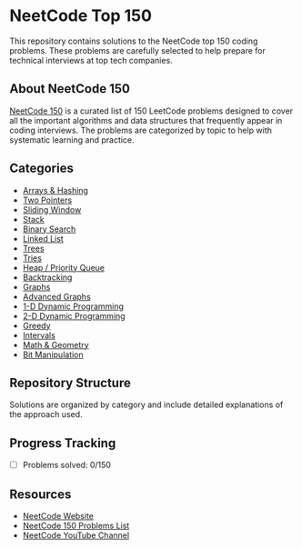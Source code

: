# NeetCode Top 150

This repository contains solutions to the NeetCode top 150 coding problems. These problems are carefully selected to help prepare for technical interviews at top tech companies.

## About NeetCode 150

[NeetCode 150](https://neetcode.io/practice?tab=neetcode150) is a curated list of 150 LeetCode problems designed to cover all the important algorithms and data structures that frequently appear in coding interviews. The problems are categorized by topic to help with systematic learning and practice.

## Categories

- [Arrays & Hashing](./src/array_hashing.ipynb)
- [Two Pointers](./src/two_pointers.ipynb)
- [Sliding Window](./src/sliding_window.ipynb)
- [Stack](./src/stack.ipynb)
- [Binary Search](./src/binary_search.ipynb)
- [Linked List](./src/linked_list.ipynb)
- [Trees](./src/trees.ipynb)
- [Tries](./src/tries.ipynb)
- [Heap / Priority Queue](./src/heap_priority_queue.ipynb)
- [Backtracking](./src/backtracking.ipynb)
- [Graphs](./src/graphs.ipynb)
- [Advanced Graphs](./src/advanced_graphs.ipynb)
- [1-D Dynamic Programming](./src/1d_dynamic_programming.ipynb)
- [2-D Dynamic Programming](./src/2d_dynamic_programming.ipynb)
- [Greedy](./src/greedy.ipynb)
- [Intervals](./src/intervals.ipynb)
- [Math & Geometry](./src/math_geometry.ipynb)
- [Bit Manipulation](./src/bit_manipulation.ipynb)

## Repository Structure

Solutions are organized by category and include detailed explanations of the approach used.

## Progress Tracking

- [ ] Problems solved: 0/150

## Resources

- [NeetCode Website](https://neetcode.io/)
- [NeetCode 150 Problems List](https://neetcode.io/practice?tab=neetcode150)
- [NeetCode YouTube Channel](https://www.youtube.com/c/NeetCode)
